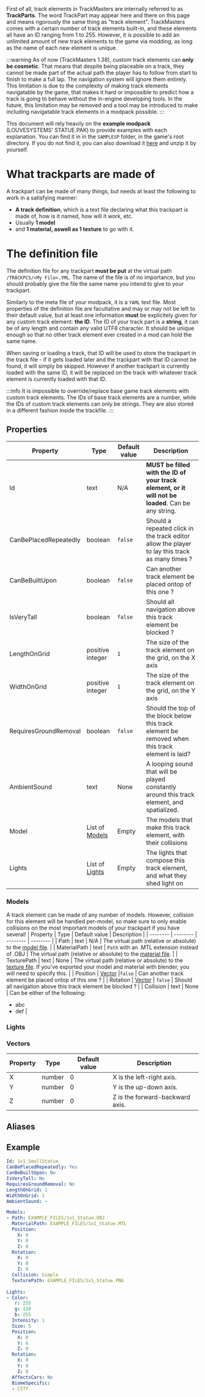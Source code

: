 <!-- TITLE:Create track elements -->

First of all, track elements in TrackMasters are internally referred to as **TrackParts**. The word TrackPart may appear here and there on this page and means rigorously the same thing as "track element".
TrackMasters comes with a certain number of track elements built-in, and these elements all have an ID ranging from 1 to 255. However, it is possible to add an unlimited amount of new track elements to the game via modding, as long as the name of each new element is unique.

:::warning
As of now (TrackMasters 1.38), custom track elements can **only be cosmetic**. 
That means that despite being placeable on a track, they cannot be made part of the actual path the player has to follow from start to finish to make a full lap. The navigation system will ignore them entirely.
This limitation is due to the complexity of making track elements navigatable by the game, that makes it hard or impossible to predict how a track is going to behave without the in-engine developing tools.
In the future, this limitation may be removed and a tool may be introduced to make including navigatable track elements in a modpack possible.
:::

This document will rely heavily on the **example modpack** (LOUVESYSTEMS' STATUE.PAK) to provide examples with each explanation. 
You can find it in in the `SAMPLESP` folder, in the game's root directory. If you do not find it, you can also download it [here](/_contents/modpacks/LOUVESYSTEMS'%20STATUE.PAK) and unzip it by yourself.

# What trackparts are made of
A trackpart can be made of many things, but needs at least the following to work in a satisfying manner:
* **A track definition**, which is a text file declaring what this trackpart is made of, how is it named, how will it work, etc.
* Usually **1 model** 
* and **1 material, aswell as 1 texture** to go with it.

# The definition file
The definition file for any trackpart **must be put** at the virtual path `/TRACKPCS/<My File>.YML`. The name of the file is of no importance, but you should probably give the file the same name you intend to give to your trackpart.

Similarly to the meta file of your modpack, it is a `YAML` text file. 
Most properties of the definition file are facultative and may or may not be left to their default value, but at least one information **must** be explicitely given for any custom track element: **the ID**.
The ID of your track part is a **string**, it can be of any length and contain any valid UTF8 character. It should be unique enough so that no other track element ever created in a mod can hold the same name.

When saving or loading a track, that ID will be used to store the trackpart in the track file - if it gets loaded later and the trackpart with that ID cannot be found, it will simply be skipped. However if another trackpart is currently loaded with the same ID, it will be replaced on the track with whatever track element is currently loaded with that ID.

:::info
It is impossible to override/replace base game track elements with custom track elements. The IDs of base track elements are a number, while the IDs of custom track elements can only be strings. They are also stored in a different fashion inside the trackfile.
:::

## Properties
| Property | Type |  Default value | Description |
| -------- | -------- | -------- | -------- |
| Id   | text  | N/A     | **MUST be filled with the ID of your track element, or it will not be loaded**. Can be any string.  |
| CanBePlacedRepeatedly |  boolean | `false` | Should a repeated click in the track editor allow the player to lay this track as many times ?|
| CanBeBuiltUpon  |   boolean |`false`  | Can another track element be placed ontop of this one ? |
| IsVeryTall  |  boolean  |  `false`   | Should all navigation above this track element be blocked ? |
| LengthOnGrid  | positive integer | `1`   | The size of the track element on the grid, on the X axis |
| WidthOnGrid  |  positive integer  |  `1`    |  The size of the track element on the grid, on the Y axis |
| RequiresGroundRemoval  |  boolean  | `false`   |  Should the top of the block below this track element be removed when this track element is laid?  |
| AmbientSound  |  text  | None | A looping sound that will be played constantly around this track element, and spatialized.  |
| Model  |  List of [Models]()  |  Empty  | The models that make this track element, with their collisions |
| Lights  |   List of [Lights]() |  Empty  | The lights that compose this track element, and what they shed light on |

### Models
A track element can be made of any number of models. However, collision for this element will be handled per-model, so make sure to only enable collisions on the most important models of your trackpart if you have several!
| Property | Type |  Default value | Description |
| -------- | -------- | -------- | -------- |
| Path   | text  | N/A     | The virtual path (relative or absolute) to the [model file](). |
| MaterialPath |  text | `Path` with an .MTL extension instead of .OBJ  |  The virtual path (relative or absolute) to the [material file]().  |
| TexturePath |  text | None  | The virtual path (relative or absolute) to the [texture file](). If you've exported your model and material with blender, you will need to specify this.  |
| Position  |   [Vector]() |`false`  | Can another track element be placed ontop of this one ? |
| Rotation  |  [Vector]()  |  `false`   | Should all navigation above this track element be blocked ? |
| Collision  |  text  |  None   | Can be either of the following: 
* abc
* def |

### Lights

### Vectors
| Property | Type |  Default value | Description |
| -------- | -------- | -------- | -------- |
| X   | number  | 0    | X is the left-right axis.  |
| Y   | number  | 0    | Y is the up-down axis.  |
| Z   | number  | 0    | Z is the forward-backward axis.  |
## Aliases

## Example
```yaml
Id: 1x1_SmallStatue
CanBePlacedRepeatedly: Yes
CanBeBuiltUpon: No
IsVeryTall: No
RequiresGroundRemoval: No
LengthOnGrid: 1
WidthOnGrid: 1
AmbientSound: ~

Models:
- Path: EXAMPLE_FILES/1x1_Statue.OBJ
  MaterialPath: EXAMPLE_FILES/1x1_Statue.MTL
  Position:
    X: 0
    Y: 0
    Z: 0
  Rotation:
    X: 0
    Y: 0
    Z: 0
  Collision: Simple
  TexturePath: EXAMPLE_FILES/1x1_Statue.PNG
  
Lights:
- Color: 
   r: 255
   g: 120
   b: 255
  Intensity: 1
  Size: 5
  Position:
    X: 0
    Y: 6
    Z: 0
  Rotation:
    X: 0
    Y: 0
    Z: 0
  AffectsCars: No
  BiomeSpecific: 
  - CITY
```